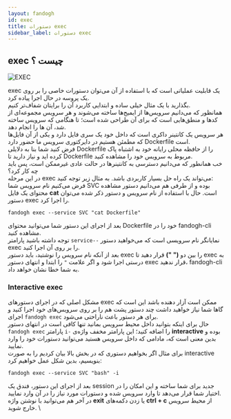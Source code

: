 ```yaml
---
layout: fandogh
id: exec
title: دستورات exec
sidebar_label: دستورات exec
---
```


## exec چیست ؟

![EXEC](/img/docs/exec.png "EXEC")

exec یک قابلیت عملیاتی است که با استفاده از آن می‌توان دستورات خاصی را بر روی یک پروسه در حال اجرا پیاده کرد. \
بگذارید با یک مثال خیلی ساده و ابتدایی کاربرد آن را برایتان شفاف‌تر کنیم. \
همانظور که می‌دانیم سرویس‌ها از ایمیج‌ها ساخته می‌شوند و هر سرویس مجموعه‌ای از کدها و منطق‌هایی است که برای آن طراحی شده است؛ تا هنگامی که سرویس ساخته شد، آن ها را انجام دهد.\
هر سرویس یک کانتینر داکری است که داخل خود یک سری فایل دارد و یکی از آن‌ فایل‌ها که مطمئن هستیم در دایرکتوری سرویس ما حضور دارد Dockerfile است. \
فرض کنید شما بنا به دلایلی Dockerfile را از حافظه محلی رایانه خود به اشتباه پاک کرده اید و نیاز دارید تا Dockerfile مربوط به سرویس خود را مشاهده کنید. \
خب همانطور که می‌دانیم دسترسی به کانتینرها در حالت عادی غیرممکن است، پس باید چه کار کرد؟ \
در این مرحله exec می‌تواند یک راه حل بسیار کاربردی باشد. به مثال زیر توجه کنید:
<br>
فرض می‌کنیم نام سرویس شما SVC بوده و از طرفی هم می‌دانیم دستور مشاهده محتوای یک فایل **cat** است. حال با استفاده از نام سرویس و دستور ذکر شده می‌توان دستور exec را اجرا کرد.
```
fandogh exec --service SVC "cat Dockerfile"
```
بعد از اجرای این دستور شما می‌توانید محتوای Dockerfile خود را در fandogh-cli مشاهده کنید. \
توجه داشته باشید پارامتر `service--` نمایانگر نام سرویسی است که می‌خواهید دستور exec را بر روی آن اجرا کنید. \
بعد از آنکه نام سرویس را نوشتید، باید دستور exec را بین دو **(" ")** قرار دهید تا exec به درستی اجرا شود و اگر علامت `"‍` را ابتدا و انتهای دستور exec قرار ندهید، fandogh-cli به شما خطا نشان خواهد داد.


### Interactive exec
مشکل اصلی که در اجرای دستورهای exec ممکن است آزار دهنده باشد این است که گاها شما نیاز خواهید داشت چند دستور پشت هم را بر روی سرویس‌های خود اجرا کنید و اجرای `fandogh exec` برای هر دستور باعث ناراحتی می‌شود. \
حال برای اینکه بتوانید داخل محیط سرویس بمانید تنها کافی است در انتهای دستور `fandogh exec` پارامتر `i-` را اضافه کنید؛ این پارامتر مخفف واژه‌ی **interactive** بوده و بدین معنی است که، مادامی که داخل سرویس هستید می‌توانید دستورات خود را وارد نمایید. \
برای مثال اگر بخواهیم دستوری که در بخش بالا بیان کردیم را به صورت interactive بنویسیم، بدین شکل عمل خواهیم کرد:
```
fandogh exec --service SVC "bash" -i
```
بعد از اجرای این دستور، فندق یک session جدید برای شما ساخته و این امکان را در اختیار شما قرار می‌دهد تا وارد سرویس شده و دستورات مورد نیاز را در آن وارد نمایید. \
در آخر هم می‌توانید با نوشتن واژه **exit** یا زدن دکمه‌های **ctrl + c** از محیط سرویس خارج شوید. \
